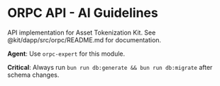 # ORPC API - AI Guidelines

API implementation for Asset Tokenization Kit. See @kit/dapp/src/orpc/README.md
for documentation.

**Agent**: Use `orpc-expert` for this module.

**Critical**: Always run `bun run db:generate && bun run db:migrate` after
schema changes.
